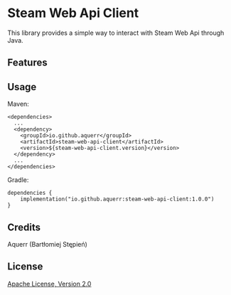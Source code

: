 # Steam Web Api Client

This library provides a simple way to interact with Steam Web Api through Java.

## Features


## Usage

Maven:
```
<dependencies>
  ...
  <dependency>
    <groupId>io.github.aquerr</groupId>
    <artifactId>steam-web-api-client</artifactId>
    <version>${steam-web-api-client.version}</version>
  </dependency>
  ...
</dependencies>
```

Gradle:
```
dependencies {
    implementation("io.github.aquerr:steam-web-api-client:1.0.0")
}
```

## Credits

Aquerr (Bartłomiej Stępień)

## License

[Apache License, Version 2.0](https://github.com/Aquerr/steam-web-api-client/blob/main/LICENSE.md)